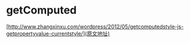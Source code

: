 # getComputed

[http://www.zhangxinxu.com/wordpress/2012/05/getcomputedstyle-js-getpropertyvalue-currentstyle/](原文地址)

